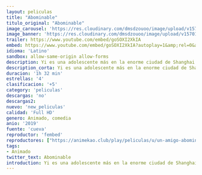 ```yaml
---
layout: peliculas
title: "Abominable"
titulo_original: "Abominable"
image_carousel: 'https://res.cloudinary.com/dmsdzouoo/image/upload/v1570154815/adbominable-min_qcvpot.jpg'
image_banner: 'https://res.cloudinary.com/dmsdzouoo/image/upload/v1570154813/abominable-movie-reviews-02-min_ob1ybp.jpg'
trailer: https://www.youtube.com/embed/goSOXI2XkIA
embed: https://www.youtube.com/embed/goSOXI2XkIA?autoplay=1&amp;rel=0&amp;hd=1&border=0&wmode=opaque&enablejsapi=1&modestbranding=1&controls=1&showinfo=0
idioma: 'Latino'
sandbox: allow-same-origin allow-forms
description: Yi es una adolescente más en la enorme ciudad de Shanghai. Un día, se encuentra a un joven yeti en la azotea de su edificio. La supuestamente “abominable” criatura, que se ha escapado del laboratorio donde estaba encerrado, está siendo buscada por toda la ciudad. Junto con sus ingeniosos amigos Jin y Peng, Yi decide ayudarle a huir, le bautizan como Everest y los cuatro se embarcan en una épica aventura para reunir a la mítica criatura con su familia en el pico más alto del mundo.
description_corta: Yi es una adolescente más en la enorme ciudad de Shanghai. Un día, se encuentra a un joven yeti en la azotea de su edificio. La supuestamente “abominable” criatura, que se ha escapado del laboratorio donde estaba encerrado, está siendo buscada por
duracion: '1h 32 min'
estrellas: '4'
clasificacion: '+5'
category: 'peliculas'
descargas: 'no'
descargas2:
nuevo: 'new_peliculas'
calidad: 'Full HD'
genero: Animado, comedia
anio: '2019'
fuente: 'cueva'
reproductor: 'fembed'
reproductores: ["https://animekao.club/play/peliculas/u/un-amigo-abominable-2019.html","https://animekao.club/kaodrive/embed.php?data=K7kpDJHW2Tm4K0N828AqnCA+JPExo5xQEbr5ek0o0uZljNn+AThdyebHAU9tlrvhc8GcwsxL668S+9USVFHN/vsptmAcL5VMrtjRM66mnvwciT9CiLEQMWxXlzCJ7gU30ya4SiTa7cc3y+tBNBI5aaKLHtngKvegX2gOYErYB8UQtcGdaKFrosMprJgtwnQODssawgbZhGCdXqmheD/XM0RkH+BMX51O7uWqdR91LJScEIUn8hdjb/HZTkfu0c7g0PDqSj6OgA0bmEY85V5MxjRYzf8JH0RtMJlUbuMbU54FJNMqZWS7RG9t0UppgwxrJ8OMkSh7dDWpRlM12HeD8o/YT2ybjJpHI0lh9l6D5hHT59gjBncQ7YTQclpcRjMl","https://gdriveplayer.co/embed2.php?link=Da%252B8hwFTjSgAVeTqpwWxHAoG%252BrHyZwwK2ypiRRGjOer%252BH1m30ipzPjd4DcuLSfR4Lssyo6EeDZiOE5UXjVcjovQ4eS4hAzBZ3Pz6SUf%252Fo3%252BRR2jdeleMPIpWn0hCgMIV13ujQHz1%252BDcgWzkUa%252FhYrswFgwxJ33MOjH%252BCqO2seecYJSmLu%252BYaOZi7AYnHA5cX50l35y53IpuU8UlyPsyuL%252B","https://www.zembed.to/public/dist/asteroid.html?id=9623fd49214c65e93d16027a8cade053&title=Abominable","https://gdriveplayer.co/embed2.php?link=OMly2wKz2zv0CHEnmgEPlAccJMufHZQ0pMcVhZosmypRCKKI9PY8891ALFqWQO1ccWzTVVimSyoqMMOfdJgIvzn7aVmA5RobTJe2Gk525nKlBeqF85z%252FvKc%252BFU1T60LVdqlqmwYV5Q5vZPCIMdmWSxu9YU0VJnTHTqUJPXNraTt5yhuXIuhyiTpbuI1hdvUvCwpgztH%252Bbzt1zNsln%252BZiHf","https://gdriveplayer.co/embed2.php?link=Fu2iHDYksVS2RLjJdt0C1g663mjP%252B%252FMeqyD%252F6zstZ5ofliPXU38Zru%252BHlTqBe0qDWs3sPmcSoD5UmAOM12paIZT%252FHUtkle%252BYtkkH0pn5pEXQqSzfHn3OrXWjd4IMrzhTtQEUJGdcgYaeX3IkN4TSbjhkGSd4h3YOWoS3X8Wd9gvIF%252FFyUoKWxhcjOaeAsedI6kuF77t1AGS7D2MjmzQKDAW9n8NzvSFiMVBZc%252BHCXQ4HNgGP6Yu84Ok83T760WAn8%253D","https://api.cuevana3.io/stream/index.php?file=ek5lbm9xYWNrS0xYMTZLa2xNbkdvY3ZTb3BtZng4TGp6ZFpobGFMUGtOVFYySmlocU5XTzJkRE1tcHFuajVPb2w1eGphMkhEMGVQWDA2S21ZY1hRNEpQWHAyaG1sSldsbTV1U2ZuUzJ3TXFwcFdDRmRyU1A0TlNY","https://www.ilovefembed.best/v/-5gl4ip278l28ng","https://upstream.to/embed-64e9i2s468io.html"]
tags:
- Animado
twitter_text: Abominable
introduction: Yi es una adolescente más en la enorme ciudad de Shanghai. Un día, se encuentra a un joven yeti en la azotea de su edificio. La supuestamente “abominable” criatura, que se ha escapado del laboratorio donde estaba encerrado, está siendo buscada por
---
```



 







